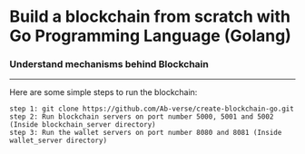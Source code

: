 # Build a blockchain from scratch with Go Programming Language (Golang)
### Understand mechanisms behind Blockchain

**************************************************************************************************************************************************************************

Here are some simple steps to run the blockchain:
```
step 1: git clone https://github.com/Ab-verse/create-blockchain-go.git
step 2: Run blockchain servers on port number 5000, 5001 and 5002 (Inside blockchain_server directory)
step 3: Run the wallet servers on port number 8080 and 8081 (Inside wallet_server directory)
```
